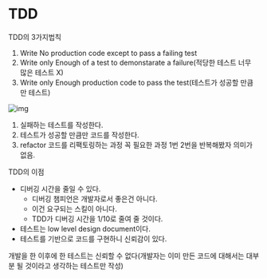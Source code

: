 # TDD

TDD의 3가지법칙

1. Write No production code except to pass a failing test
2. Write only Enough of a test to demonstarate a failure(적당한 테스트 너무 많은 테스트 X)
3. Write only Enough production code to pass the test(테스트가 성공할 만큼만 테스트)

![img](https://blog.kakaocdn.net/dn/FO3Un/btrIdEVJvJR/l5eyC2aTiwMsnz6kuY4Fh1/img.png)

1. 실패하는 테스트를 작성한다.
2. 테스트가 성공할 만큼만 코드를 작성한다.
3. refactor 코드를 리팩토링하는 과정 꼭 필요한 과정 1번 2번을 반복해봤자 의미가 없음.



TDD의 이점

- 디버깅 시간을 줄일 수 있다. 
  - 디버깅 챔피언은 개발자로서 좋은건 아니다.
  - 이건 요구되는 스킬이 아니다.
  - TDD가 디버깅 시간을 1/10로 줄여 줄 것이다.
- 테스트는 low level design document이다.
- 테스트를 기반으로 코드를 구현하니 신뢰감이 있다. 

개발을 한 이후에 한 테스트는  신뢰할 수 없다(개발자는 이미 만든 코드에 대해서는 대부분 될 것이라고 생각하는 테스트만 작성)





